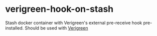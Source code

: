 # verigreen-hook-on-stash
Stash docker container with Verigreen's external pre-receive hook pre-installed. Should be used with [Verigreen](https://github.com/organizations/Verigreen/verigreen)
